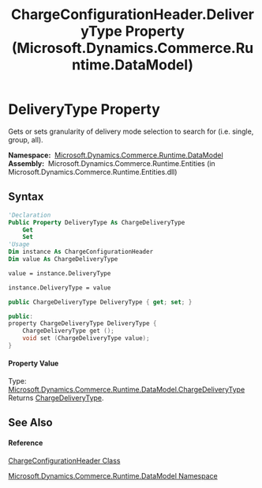 ﻿---
title: ChargeConfigurationHeader.DeliveryType Property  (Microsoft.Dynamics.Commerce.Runtime.DataModel)
TOCTitle: DeliveryType Property
ms:assetid: P:Microsoft.Dynamics.Commerce.Runtime.DataModel.ChargeConfigurationHeader.DeliveryType
ms:mtpsurl: https://technet.microsoft.com/en-us/library/microsoft.dynamics.commerce.runtime.datamodel.chargeconfigurationheader.deliverytype(v=AX.60)
ms:contentKeyID: 49827820
ms.date: 05/18/2015
mtps_version: v=AX.60
f1_keywords:
- Microsoft.Dynamics.Commerce.Runtime.DataModel.ChargeConfigurationHeader.DeliveryType
dev_langs:
- CSharp
- C++
- VB
---

# DeliveryType Property

Gets or sets granularity of delivery mode selection to search for (i.e. single, group, all).

**Namespace:**  [Microsoft.Dynamics.Commerce.Runtime.DataModel](microsoft-dynamics-commerce-runtime-datamodel-namespace.md)  
**Assembly:**  Microsoft.Dynamics.Commerce.Runtime.Entities (in Microsoft.Dynamics.Commerce.Runtime.Entities.dll)

## Syntax

``` vb
'Declaration
Public Property DeliveryType As ChargeDeliveryType
    Get
    Set
'Usage
Dim instance As ChargeConfigurationHeader
Dim value As ChargeDeliveryType

value = instance.DeliveryType

instance.DeliveryType = value
```

``` csharp
public ChargeDeliveryType DeliveryType { get; set; }
```

``` c++
public:
property ChargeDeliveryType DeliveryType {
    ChargeDeliveryType get ();
    void set (ChargeDeliveryType value);
}
```

#### Property Value

Type: [Microsoft.Dynamics.Commerce.Runtime.DataModel.ChargeDeliveryType](chargedeliverytype-enumeration-microsoft-dynamics-commerce-runtime-datamodel.md)  
Returns [ChargeDeliveryType](chargedeliverytype-enumeration-microsoft-dynamics-commerce-runtime-datamodel.md).  

## See Also

#### Reference

[ChargeConfigurationHeader Class](chargeconfigurationheader-class-microsoft-dynamics-commerce-runtime-datamodel.md)

[Microsoft.Dynamics.Commerce.Runtime.DataModel Namespace](microsoft-dynamics-commerce-runtime-datamodel-namespace.md)

